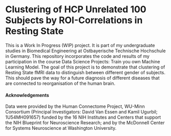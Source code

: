 # Clustering of HCP Unrelated 100 Subjects by ROI-Correlations in Resting State

This is a Work In Progress (WIP) project. It is part of my undergraduate studies in Biomedical Engineering at
Ostbayerische Technische Hochschule in Germany. This repository incorporates the code and results of my participation
in the course Data Science Projects: Train you own Machine Learning Model. The goal of this project is to demonstrate
that clustering of Resting State fMRI data to distinguish between different gender of subjects. This should pave the
way for a future diagnosis of different diseases that are connected to reorganisation of the human brain.

#### Acknowledgements
Data were provided by the Human Connectome Project, WU-Minn Consortium (Principal Investigators: David Van 
Essen and Kamil Ugurbil; 1U54MH091657) funded by the 16 NIH Institutes and Centers that support the NIH Blueprint for Neuroscience Research; and by the McDonnell Center for Systems Neuroscience at Washington University.